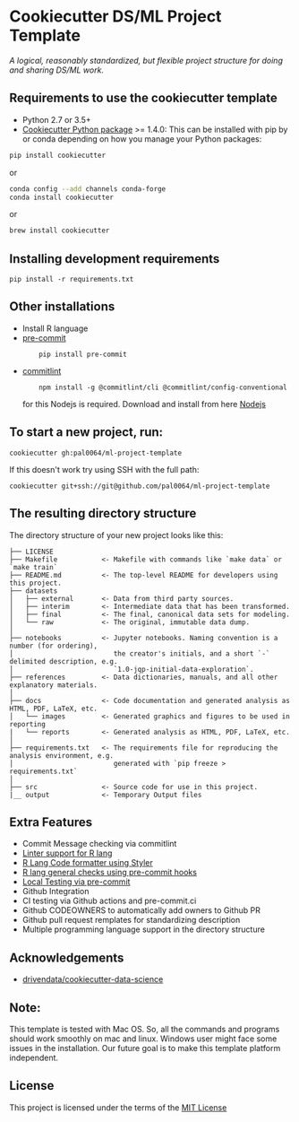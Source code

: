 # Cookiecutter DS/ML Project Template

_A logical, reasonably standardized, but flexible project structure for doing and sharing DS/ML work._


## Requirements to use the cookiecutter template

 - Python 2.7 or 3.5+
 - [Cookiecutter Python package](http://cookiecutter.readthedocs.org/en/latest/installation.html) >= 1.4.0: This can be installed with pip by or conda depending on how you manage your Python packages:

``` bash
pip install cookiecutter
```

or

``` bash
conda config --add channels conda-forge
conda install cookiecutter
```
or 

``` bash
brew install cookiecutter
```

## Installing development requirements

    pip install -r requirements.txt

##  Other installations
- Install R language
- [pre-commit](https://pre-commit.com/)
    ```
        pip install pre-commit
    ```
- [commitlint](https://github.com/conventional-changelog/commitlint)
    ```
        npm install -g @commitlint/cli @commitlint/config-conventional
    ```
    for this Nodejs is required. Download and install from here [Nodejs](https://nodejs.org/en/download/)

## To start a new project, run:

    cookiecutter gh:pal0064/ml-project-template

If this doesn't work try using SSH with the full path:

```
cookiecutter git+ssh://git@github.com/pal0064/ml-project-template
```


## The resulting directory structure

The directory structure of your new project looks like this: 

```
├── LICENSE
├── Makefile           <- Makefile with commands like `make data` or `make train`
├── README.md          <- The top-level README for developers using this project.
├── datasets
│   ├── external       <- Data from third party sources.
│   ├── interim        <- Intermediate data that has been transformed.
│   ├── final          <- The final, canonical data sets for modeling.
│   └── raw            <- The original, immutable data dump.
│
├── notebooks          <- Jupyter notebooks. Naming convention is a number (for ordering),
│                         the creator's initials, and a short `-` delimited description, e.g.
│                         `1.0-jqp-initial-data-exploration`.
├── references         <- Data dictionaries, manuals, and all other explanatory materials.
│
├── docs               <- Code documentation and generated analysis as HTML, PDF, LaTeX, etc.
│   └── images         <- Generated graphics and figures to be used in reporting
|   └── reports        <- Generated analysis as HTML, PDF, LaTeX, etc.
│
├── requirements.txt   <- The requirements file for reproducing the analysis environment, e.g.
│                         generated with `pip freeze > requirements.txt`
│
├── src                <- Source code for use in this project.
|__ output             <- Temporary Output files
```

## Extra Features
- Commit Message checking via commitlint
- [Linter support for R lang](https://github.com/r-lib/lintr)
- [R Lang Code formatter using Styler](https://github.com/r-lib/styler)
- [R lang general checks using pre-commit hooks](https://lorenzwalthert.github.io/precommit/articles/available-hooks.html)
- [Local Testing via pre-commit](https://pre-commit.com/)
- Github Integration 
- CI testing via Github actions and pre-commit.ci
- Github CODEOWNERS to automatically add owners to Github PR
- Github pull request remplates for standardizing description
- Multiple programming language support in the directory structure

## Acknowledgements
- [drivendata/cookiecutter-data-science](https://github.com/drivendata/cookiecutter-data-science)


## Note:
This template is tested with Mac OS. So, all the commands and programs should work smoothly on mac and linux. Windows user might face some issues in the installation. Our future goal is to make this template platform independent.

License
-------

This project is licensed under the terms of the [MIT License](/LICENSE)

